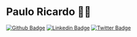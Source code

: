 # Paulo Ricardo :man_technologist:

[![Github Badge](https://img.shields.io/badge/-Github-000?style=flat-square&logo=Github&logoColor=white&link=https://github.com/paulo0899)](https://github.com/paulo0899)
[![Linkedin Badge](https://img.shields.io/badge/-LinkedIn-blue?style=flat-square&logo=Linkedin&logoColor=white&link=https://www.linkedin.com/in/paulo0899/)](https://www.linkedin.com/in/paulo0899/)
[![Twitter Badge](https://img.shields.io/badge/-Twitter-1ca0f1?style=flat-square&labelColor=1ca0f1&logo=twitter&logoColor=white&link=https://twitter.com/paulo0899)](https://twitter.com/paulo0899)
